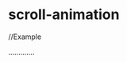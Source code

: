 # scroll-animation

//Example

<div class="animation-element"  data-animate = "bounceInRight animated">
.............
</div>
